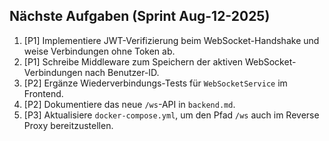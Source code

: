 
## Nächste Aufgaben (Sprint Aug-12-2025)
1. [P1] Implementiere JWT-Verifizierung beim WebSocket-Handshake und weise Verbindungen ohne Token ab.
2. [P1] Schreibe Middleware zum Speichern der aktiven WebSocket-Verbindungen nach Benutzer-ID.
3. [P2] Ergänze Wiederverbindungs-Tests für `WebSocketService` im Frontend.
4. [P2] Dokumentiere das neue `/ws`-API in `backend.md`.
5. [P3] Aktualisiere `docker-compose.yml`, um den Pfad `/ws` auch im Reverse Proxy bereitzustellen.
